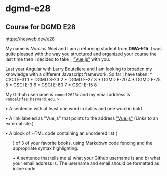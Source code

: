 # dgmd-e28
## Course for DGMD E28
<https://hesweb.dev/e28>

My name is *Norcius Noel* and I am a returning student from **DWA-E15**. I was quite pleased with the way you structured and organized your course the last time then I decided to take _ ["Vue.js"](https://vuejs.org) with you.

Last year Angular with Larry Bouteliere and I am looking to broaden my knowledge with a different Javascript framework.
So far I have taken:
	* CSCI E-31	1
	* DGMD S-23	2
	* DGMD E-27	3
	* DGMD E-20 4
	* DGMD E-25	5
	* CSCI E-3	6
	* CSCI E-60	7
	* CSCI E-15 8

My Github username is `<nnoel2626>` and my email address is `<nnoel@fas.harvard.edu.>`





•	A sentence with at least one word in italics and one word in bold.


•	A link labeled as "Vue.js" that points to the address ["Vue.js"](https://vuejs.org) (Links to an external site.)

•	A block of HTML code containing an unordered list (<ul>) of 3 of your favorite books, using Markdown code fencing and the appropriate syntax highlighting.

•	A sentence that tells me a) what your Github username is and b) what your email address is. The username and email should be formatted as inline code.